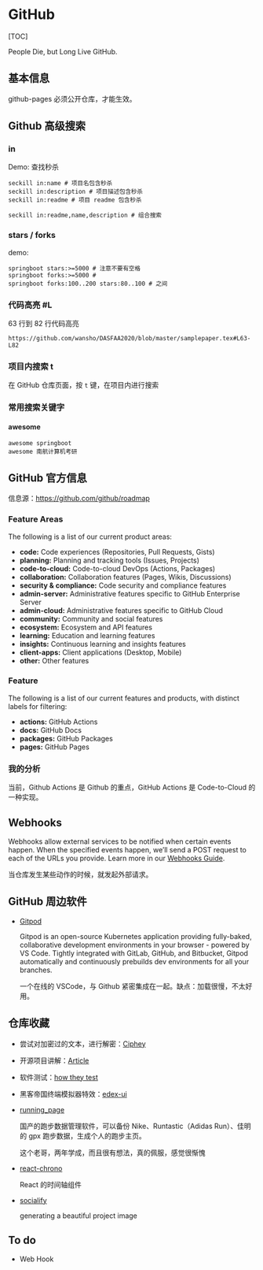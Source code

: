 # GitHub

[TOC]

People Die, but Long Live GitHub.

## 基本信息

github-pages 必须公开仓库，才能生效。

## Github 高级搜索

### in

Demo: 查找秒杀

```
seckill in:name # 项目名包含秒杀
seckill in:description # 项目描述包含秒杀
seckill in:readme # 项目 readme 包含秒杀

seckill in:readme,name,description # 组合搜索
```

### stars / forks 

demo:

```
springboot stars:>=5000 # 注意不要有空格
springboot forks:>=5000 # 
springboot forks:100..200 stars:80..100 # 之间
```

### 代码高亮 #L

63 行到 82 行代码高亮

```
https://github.com/wansho/DASFAA2020/blob/master/samplepaper.tex#L63-L82
```

### 项目内搜索 t

在 GitHub 仓库页面，按 `t` 键，在项目内进行搜索

### 常用搜索关键字

#### awesome

```
awesome springboot
awesome 南航计算机考研
```







## GitHub 官方信息

信息源：https://github.com/github/roadmap

### Feature Areas

The following is a list of our current product areas:

- **code:** Code experiences (Repositories, Pull Requests, Gists)
- **planning:** Planning and tracking tools (Issues, Projects)
- **code-to-cloud:** Code-to-cloud DevOps (Actions, Packages)
- **collaboration:** Collaboration features (Pages, Wikis, Discussions)
- **security & compliance:** Code security and compliance features
- **admin-server:** Administrative features specific to GitHub Enterprise Server
- **admin-cloud:** Administrative features specific to GitHub Cloud
- **community:** Community and social features
- **ecosystem:** Ecosystem and API features
- **learning:** Education and learning features
- **insights:** Continuous learning and insights features
- **client-apps:** Client applications (Desktop, Mobile)
- **other:** Other features

### Feature

The following is a list of our current features and products, with distinct labels for filtering:

- **actions:** GitHub Actions
- **docs:** GitHub Docs
- **packages:** GitHub Packages
- **pages:** GitHub Pages

### 我的分析

当前，Github Actions 是 Github 的重点，GitHub Actions 是 Code-to-Cloud 的一种实现。



## Webhooks

Webhooks allow external services to be notified when certain events happen. When the specified events happen, we’ll send a POST request to each of the URLs you provide. Learn more in our [Webhooks Guide](https://developer.github.com/webhooks/).

当仓库发生某些动作的时候，就发起外部请求。

## GitHub 周边软件

* [Gitpod](https://github.com/gitpod-io/gitpod)

  Gitpod is an open-source Kubernetes application providing fully-baked, collaborative development environments in your browser - powered by VS Code. Tightly integrated with GitLab, GitHub, and Bitbucket, Gitpod automatically and continuously prebuilds dev environments for all your branches. 

  一个在线的 VSCode，与 Github 紧密集成在一起。缺点：加载很慢，不太好用。





## 仓库收藏

* 尝试对加密过的文本，进行解密：[Ciphey](https://github.com/Ciphey/Ciphey) 

* 开源项目讲解：[Article](https://github.com/HelloGitHub-Team/Article)

* 软件测试：[how they test](https://github.com/abhivaikar/howtheytest)

* 黑客帝国终端模拟器特效：[edex-ui](https://github.com/GitSquared/edex-ui)

* [running_page](https://github.com/yihong0618/running_page)

  国产的跑步数据管理软件，可以备份 Nike、Runtastic（Adidas Run）、佳明的 gpx 跑步数据，生成个人的跑步主页。

  这个老哥，两年学成，而且很有想法，真的佩服，感觉很惭愧

* [react-chrono](https://github.com/prabhuignoto/react-chrono)

  React 的时间轴组件
  
* [socialify](https://github.com/wei/socialify)

  generating a beautiful project image



## To do

* Web Hook